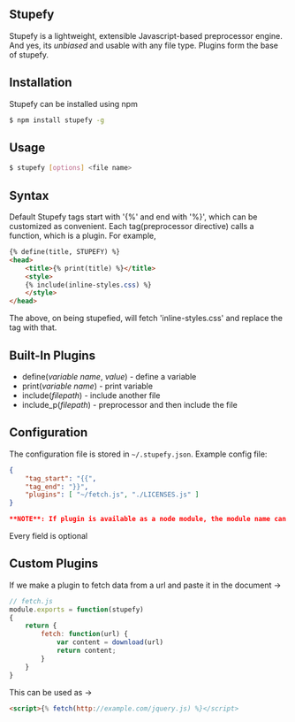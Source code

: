 Stupefy
---

Stupefy is a lightweight, extensible Javascript-based preprocessor engine. And yes, its *unbiased* and usable with any file type.
Plugins form the base of stupefy.

Installation
---
Stupefy can be installed using npm
```sh
$ npm install stupefy -g
```

Usage
---
```sh
$ stupefy [options] <file name>
```

Syntax
---
Default Stupefy tags start with '{%' and end with '%}', which can be customized as convenient.
Each tag(preprocessor directive) calls a function, which is a plugin. For example,

```html
{% define(title, STUPEFY) %}
<head>
	<title>{% print(title) %}</title>
	<style>
	{% include(inline-styles.css) %}
	</style>
</head>
```

The above, on being stupefied, will fetch 'inline-styles.css' and replace the tag with that.

Built-In Plugins
---

- define(*variable name*, *value*) - define a variable
- print(*variable name*) - print variable
- include(*filepath*) - include another file
- include_p(*filepath*) - preprocessor and then include the file

Configuration
---
The configuration file is stored in ```~/.stupefy.json```. Example config file:

```json
{
	"tag_start": "{{",
	"tag_end": "}}",
	"plugins": [ "~/fetch.js", "./LICENSES.js" ]
}

**NOTE**: If plugin is available as a node module, the module name can be used instead of path

```
Every field is optional

Custom Plugins
---

If we make a plugin to fetch data from a url and paste it in the document ->

```js
// fetch.js
module.exports = function(stupefy)
{
	return {
		fetch: function(url) {
			var content = download(url)
			return content;
		}
	}
}	
```

This can be used as ->

```html
<script>{% fetch(http://example.com/jquery.js) %}</script>
```

